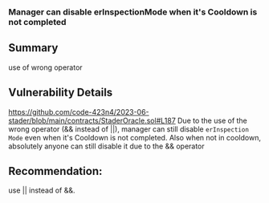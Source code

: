 ### Manager can disable erInspectionMode when it's Cooldown is not completed
## Summary
use of wrong operator

## Vulnerability Details
https://github.com/code-423n4/2023-06-stader/blob/main/contracts/StaderOracle.sol#L187
Due to the use of the wrong operator (&& instead of ||), manager can still disable `erInspection Mode` even when it's Cooldown is not completed. Also when not in cooldown, absolutely anyone can still disable it due to the && operator

## Recommendation:
use || instead of &&.